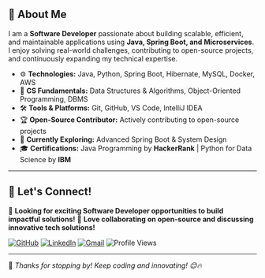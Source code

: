 ## 🌟 **About Me**  

I am a **Software Developer** passionate about building scalable, efficient, and maintainable applications using **Java, Spring Boot, and Microservices**. I enjoy solving real-world challenges, contributing to open-source projects, and continuously expanding my technical expertise.  

- ⚙️ **Technologies:** Java, Python, Spring Boot, Hibernate, MySQL, Docker, AWS  
- 🌟 **CS Fundamentals:** Data Structures & Algorithms, Object-Oriented Programming, DBMS  
- 🛠️ **Tools & Platforms:** Git, GitHub, VS Code, IntelliJ IDEA  
- 🏆 **Open-Source Contributor:** Actively contributing to open-source projects  
- 🌱 **Currently Exploring:** Advanced Spring Boot & System Design  
- 🎓 **Certifications:** Java Programming by **HackerRank** | Python for Data Science by **IBM**  

---

## 📼 **Let's Connect!**  
💼 **Looking for exciting Software Developer opportunities to build impactful solutions!** 🤝 **Love collaborating on open-source and discussing innovative tech solutions!**  

[![GitHub](https://img.shields.io/badge/GitHub-%40omkarkulkarni-239a3b.svg)](https://github.com/omkarkulkarni2704) 
[![LinkedIn](https://img.shields.io/badge/LinkedIn-%40omkarkulkarni-0c66c3.svg)](https://www.linkedin.com/in/omkarkulkarni-dev/) 
[![Gmail](https://img.shields.io/badge/Gmail-Contact%20Me-D14836?logo=gmail&logoColor=white)](mailto:omkarkulkarni2704@gmail.com) 
![Profile Views](https://komarev.com/ghpvc/?username=omkarkulkarni2704&label=Profile%20Views&color=0e75b6&style=flat)  

---

🌟 _Thanks for stopping by! Keep coding and innovating! 😊🔥_  
 












<!-- Proudly created with GPRM ( https://gprm.itsvg.in ) -->
